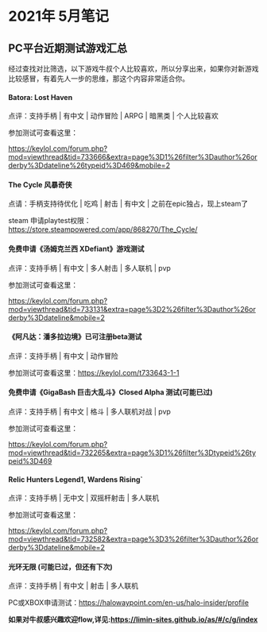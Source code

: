 # 2021年 5月笔记

## PC平台近期测试游戏汇总

经过查找对比筛选，以下游戏牛叔个人比较喜欢，所以分享出来，如果你对新游戏比较感冒，有着先人一步的思维，那这个内容非常适合你。

#### Batora: Lost Haven

点评：支持手柄 | 有中文 | 动作冒险 | ARPG | 暗黑类 | 个人比较喜欢

参加测试可查看这里：

https://keylol.com/forum.php?mod=viewthread&tid=733666&extra=page%3D1%26filter%3Dauthor%26orderby%3Ddateline%26typeid%3D469&mobile=2

#### The Cycle 风暴奇侠

点请：手柄支持待优化 | 吃鸡 | 射击 | 有中文 | 之前在epic独占，现上steam了

steam 申请playtest权限：
https://store.steampowered.com/app/868270/The_Cycle/


#### 免费申请《汤姆克兰西 XDefiant》游戏测试

点评：支持手柄 | 有中文 | 多人射击 | 多人联机 | pvp

参加测试可查看这里：

https://keylol.com/forum.php?mod=viewthread&tid=733131&extra=page%3D2%26filter%3Dauthor%26orderby%3Ddateline&mobile=2

#### 《阿凡达：潘多拉边境》已可注册beta测试

点评：支持手柄 | 有中文 | 动作冒险

参加测试可查看这里：https://keylol.com/t733643-1-1


#### 免费申请《GigaBash 巨击大乱斗》Closed Alpha 测试(可能已过)

点评：支持手柄 | 有中文 | 格斗 | 多人联机对战 | pvp

参加测试可查看这里：

https://keylol.com/forum.php?mod=viewthread&tid=732265&extra=page%3D1%26filter%3Dtypeid%26typeid%3D469

#### Relic Hunters Legend1, Wardens Rising`

点评：支持手柄 | 无中文 | 双摇杆射击 | 多人联机

参加测试可查看这里：

https://keylol.com/forum.php?mod=viewthread&tid=732582&extra=page%3D3%26filter%3Dauthor%26orderby%3Ddateline&mobile=2

#### 光环无限 (可能已过，但还有下次)

点评：支持手柄 | 有中文 | 射击 | 多人联机

PC或XBOX申请测试：https://halowaypoint.com/en-us/halo-insider/profile



**如果对牛叔感兴趣欢迎flow,详见:https://limin-sites.github.io/as/#/c/g/index**

<!-- 

## 素材

![微信公号二维码图片](https://limin-sites.github.io/as/assets/my-img/weixin-qr.png)
![sqn-brand](https://limin-sites.github.io/as/assets/my-img/sqn-brand.jpg)
![sqn-brand2](https://limin-sites.github.io/as/assets/my-img/sqn-brnad2.png)
![sqn-brand0](https://limin-sites.github.io/as/assets/my-img/sqn-brand0.png) -->
